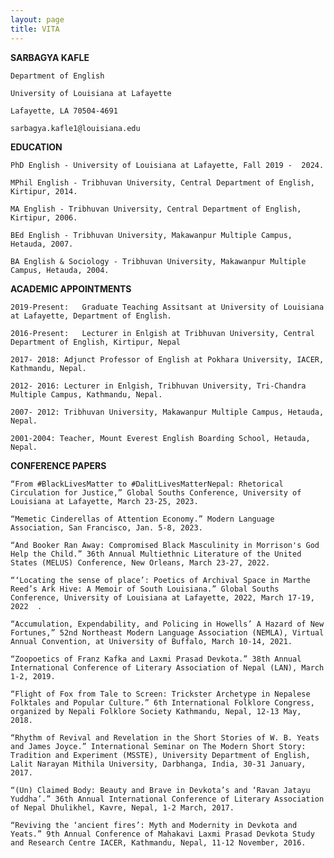 ```yaml
---
layout: page
title: VITA
---
```


**SARBAGYA KAFLE**

    Department of English

    University of Louisiana at Lafayette

    Lafayette, LA 70504-4691

    sarbagya.kafle1@louisiana.edu


**EDUCATION** 

    PhD English - University of Louisiana at Lafayette, Fall 2019 -  2024. 

    MPhil English - Tribhuvan University, Central Department of English, Kirtipur, 2014. 

    MA English - Tribhuvan University, Central Department of English, Kirtipur, 2006.

    BEd English - Tribhuvan University, Makawanpur Multiple Campus, Hetauda, 2007.  

    BA English & Sociology - Tribhuvan University, Makawanpur Multiple Campus, Hetauda, 2004.

**ACADEMIC APPOINTMENTS** 

    2019-Present:	Graduate Teaching Assitsant at University of Louisiana at Lafayette, Department of English.   

    2016-Present:	Lecturer in Enlgish at Tribhuvan University, Central Department of English, Kirtipur, Nepal 

    2017- 2018: Adjunct Professor of English at Pokhara University, IACER, Kathmandu, Nepal. 

    2012- 2016: Lecturer in Enlgish, Tribhuvan University, Tri-Chandra Multiple Campus, Kathmandu, Nepal. 

    2007- 2012: Tribhuvan University, Makawanpur Multiple Campus, Hetauda, Nepal.  

    2001-2004: Teacher, Mount Everest English Boarding School, Hetauda, Nepal.

**CONFERENCE PAPERS**

    “From #BlackLivesMatter to #DalitLivesMatterNepal: Rhetorical Circulation for Justice,” Global Souths Conference, University of Louisiana at Lafayette, March 23-25, 2023. 

    “Memetic Cinderellas of Attention Economy.” Modern Language Association, San Francisco, Jan. 5-8, 2023. 

    “And Booker Ran Away: Compromised Black Masculinity in Morrison's God Help the Child.” 36th Annual Multiethnic Literature of the United States (MELUS) Conference, New Orleans, March 23-27, 2022. 

    “‘Locating the sense of place’: Poetics of Archival Space in Marthe Reed’s Ark Hive: A Memoir of South Louisiana.” Global Souths Conference, University of Louisiana at Lafayette, 2022, March 17-19, 2022	.  

    “Accumulation, Expendability, and Policing in Howells’ A Hazard of New Fortunes,” 52nd Northeast Modern Language Association (NEMLA), Virtual Annual Convention, at University of Buffalo, March 10-14, 2021.  

    “Zoopoetics of Franz Kafka and Laxmi Prasad Devkota.” 38th Annual International Conference of Literary Association of Nepal (LAN), March 1-2, 2019. 

    “Flight of Fox from Tale to Screen: Trickster Archetype in Nepalese Folktales and Popular Culture.” 6th International Folklore Congress, organized by Nepali Folklore Society Kathmandu, Nepal, 12-13 May, 2018.  

    “Rhythm of Revival and Revelation in the Short Stories of W. B. Yeats and James Joyce.” International Seminar on The Modern Short Story: Tradition and Experiment (MSSTE), University Department of English, Lalit Narayan Mithila University, Darbhanga, India, 30-31 January, 2017.  

    “(Un) Claimed Body: Beauty and Brave in Devkota’s and ‘Ravan Jatayu Yuddha’.” 36th Annual International Conference of Literary Association of Nepal Dhulikhel, Kavre, Nepal, 1-2 March, 2017. 

    “Reviving the ‘ancient fires’: Myth and Modernity in Devkota and Yeats.” 9th Annual Conference of Mahakavi Laxmi Prasad Devkota Study and Research Centre IACER, Kathmandu, Nepal, 11-12 November, 2016.   
